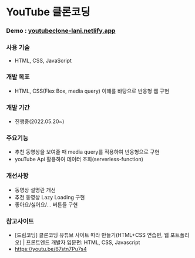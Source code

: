 # YouTube 클론코딩

### Demo : [youtubeclone-lani.netlify.app](https://youtubeclone-lani.netlify.app/)

### 사용 기술

- HTML, CSS, JavaScript

### 개발 목표

- HTML, CSS(Flex Box, media query) 이해를 바탕으로 반응형 웹 구현

### 개발 기간

- 진행중(2022.05.20~)

### 주요기능

- 추천 동영상을 보여줄 때 media query를 적용하여 반응형으로 구현
- youTube Api 활용하여 데이터 조회(serverless-function)

### 개선사항

- 동영상 설명란 개선
- 추천 동영상 Lazy Loading 구현
- 좋아요/싫어요/... 버튼들 구현

### 참고사이트

- [드림코딩] 클론코딩 유튜브 사이트 따라 만들기(HTML+CSS 연습편, 웹 포트폴리오) | 프론트엔드 개발자 입문편: HTML, CSS, Javascript
- https://youtu.be/67stn7Pu7s4
